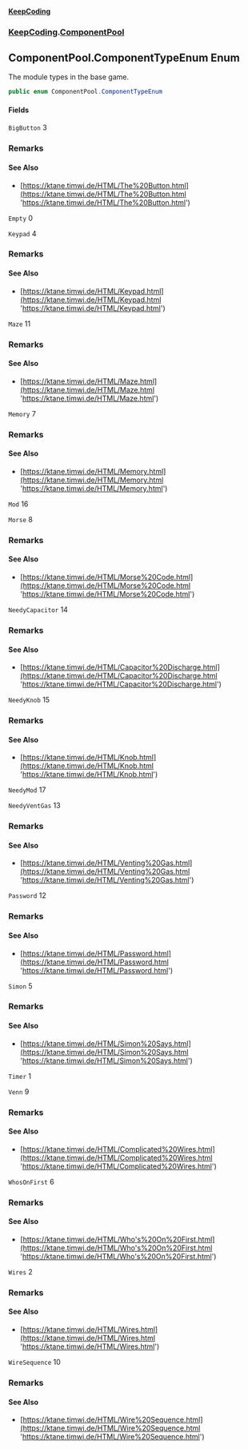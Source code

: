 #### [KeepCoding](index.md 'index')
### [KeepCoding](KeepCoding.md 'KeepCoding').[ComponentPool](KeepCoding_ComponentPool.md 'KeepCoding.ComponentPool')
## ComponentPool.ComponentTypeEnum Enum
The module types in the base game.  
```csharp
public enum ComponentPool.ComponentTypeEnum

```
#### Fields
<a name='KeepCoding_ComponentPool_ComponentTypeEnum_BigButton'></a>
`BigButton` 3  
### Remarks
#### See Also
- [https://ktane.timwi.de/HTML/The%20Button.html](https://ktane.timwi.de/HTML/The%20Button.html 'https://ktane.timwi.de/HTML/The%20Button.html')
  
<a name='KeepCoding_ComponentPool_ComponentTypeEnum_Empty'></a>
`Empty` 0  
  
<a name='KeepCoding_ComponentPool_ComponentTypeEnum_Keypad'></a>
`Keypad` 4  
### Remarks
#### See Also
- [https://ktane.timwi.de/HTML/Keypad.html](https://ktane.timwi.de/HTML/Keypad.html 'https://ktane.timwi.de/HTML/Keypad.html')
  
<a name='KeepCoding_ComponentPool_ComponentTypeEnum_Maze'></a>
`Maze` 11  
### Remarks
#### See Also
- [https://ktane.timwi.de/HTML/Maze.html](https://ktane.timwi.de/HTML/Maze.html 'https://ktane.timwi.de/HTML/Maze.html')
  
<a name='KeepCoding_ComponentPool_ComponentTypeEnum_Memory'></a>
`Memory` 7  
### Remarks
#### See Also
- [https://ktane.timwi.de/HTML/Memory.html](https://ktane.timwi.de/HTML/Memory.html 'https://ktane.timwi.de/HTML/Memory.html')
  
<a name='KeepCoding_ComponentPool_ComponentTypeEnum_Mod'></a>
`Mod` 16  
  
<a name='KeepCoding_ComponentPool_ComponentTypeEnum_Morse'></a>
`Morse` 8  
### Remarks
#### See Also
- [https://ktane.timwi.de/HTML/Morse%20Code.html](https://ktane.timwi.de/HTML/Morse%20Code.html 'https://ktane.timwi.de/HTML/Morse%20Code.html')
  
<a name='KeepCoding_ComponentPool_ComponentTypeEnum_NeedyCapacitor'></a>
`NeedyCapacitor` 14  
### Remarks
#### See Also
- [https://ktane.timwi.de/HTML/Capacitor%20Discharge.html](https://ktane.timwi.de/HTML/Capacitor%20Discharge.html 'https://ktane.timwi.de/HTML/Capacitor%20Discharge.html')
  
<a name='KeepCoding_ComponentPool_ComponentTypeEnum_NeedyKnob'></a>
`NeedyKnob` 15  
### Remarks
#### See Also
- [https://ktane.timwi.de/HTML/Knob.html](https://ktane.timwi.de/HTML/Knob.html 'https://ktane.timwi.de/HTML/Knob.html')
  
<a name='KeepCoding_ComponentPool_ComponentTypeEnum_NeedyMod'></a>
`NeedyMod` 17  
  
<a name='KeepCoding_ComponentPool_ComponentTypeEnum_NeedyVentGas'></a>
`NeedyVentGas` 13  
### Remarks
#### See Also
- [https://ktane.timwi.de/HTML/Venting%20Gas.html](https://ktane.timwi.de/HTML/Venting%20Gas.html 'https://ktane.timwi.de/HTML/Venting%20Gas.html')
  
<a name='KeepCoding_ComponentPool_ComponentTypeEnum_Password'></a>
`Password` 12  
### Remarks
#### See Also
- [https://ktane.timwi.de/HTML/Password.html](https://ktane.timwi.de/HTML/Password.html 'https://ktane.timwi.de/HTML/Password.html')
  
<a name='KeepCoding_ComponentPool_ComponentTypeEnum_Simon'></a>
`Simon` 5  
### Remarks
#### See Also
- [https://ktane.timwi.de/HTML/Simon%20Says.html](https://ktane.timwi.de/HTML/Simon%20Says.html 'https://ktane.timwi.de/HTML/Simon%20Says.html')
  
<a name='KeepCoding_ComponentPool_ComponentTypeEnum_Timer'></a>
`Timer` 1  
  
<a name='KeepCoding_ComponentPool_ComponentTypeEnum_Venn'></a>
`Venn` 9  
### Remarks
#### See Also
- [https://ktane.timwi.de/HTML/Complicated%20Wires.html](https://ktane.timwi.de/HTML/Complicated%20Wires.html 'https://ktane.timwi.de/HTML/Complicated%20Wires.html')
  
<a name='KeepCoding_ComponentPool_ComponentTypeEnum_WhosOnFirst'></a>
`WhosOnFirst` 6  
### Remarks
#### See Also
- [https://ktane.timwi.de/HTML/Who's%20On%20First.html](https://ktane.timwi.de/HTML/Who's%20On%20First.html 'https://ktane.timwi.de/HTML/Who's%20On%20First.html')
  
<a name='KeepCoding_ComponentPool_ComponentTypeEnum_Wires'></a>
`Wires` 2  
### Remarks
#### See Also
- [https://ktane.timwi.de/HTML/Wires.html](https://ktane.timwi.de/HTML/Wires.html 'https://ktane.timwi.de/HTML/Wires.html')
  
<a name='KeepCoding_ComponentPool_ComponentTypeEnum_WireSequence'></a>
`WireSequence` 10  
### Remarks
#### See Also
- [https://ktane.timwi.de/HTML/Wire%20Sequence.html](https://ktane.timwi.de/HTML/Wire%20Sequence.html 'https://ktane.timwi.de/HTML/Wire%20Sequence.html')
  
